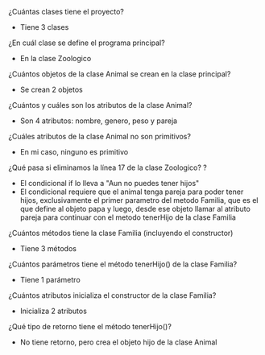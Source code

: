 ¿Cuántas clases tiene el proyecto?
- Tiene 3 clases

¿En cuál clase se define el programa principal?
- En la clase Zoologico

¿Cuántos objetos de la clase Animal se crean en la clase principal?
- Se crean 2 objetos

¿Cuántos y cuáles son los atributos de la clase Animal?
- Son 4 atributos: nombre, genero, peso y pareja

¿Cuáles atributos de la clase Animal no son primitivos?
- En mi caso, ninguno es primitivo

¿Qué pasa si eliminamos la línea 17 de la clase Zoologico? ?
- El condicional if lo lleva a "Aun no puedes tener hijos"
- El condicional requiere que el animal tenga pareja para poder tener hijos, exclusivamente el primer parametro del metodo Familia, que es el que define al objeto papa y luego, desde ese objeto llamar al atributo pareja para continuar con el metodo tenerHijo de la clase Familia


¿Cuántos métodos tiene la clase Familia (incluyendo el constructor)
- Tiene 3 métodos

¿Cuántos parámetros tiene el método tenerHijo() de la clase Familia?
- Tiene 1 parámetro

¿Cuántos atributos inicializa el constructor de la clase Familia?
- Inicializa 2 atributos

¿Qué tipo de retorno tiene el método tenerHijo()?
- No tiene retorno, pero crea el objeto hijo de la clase Animal